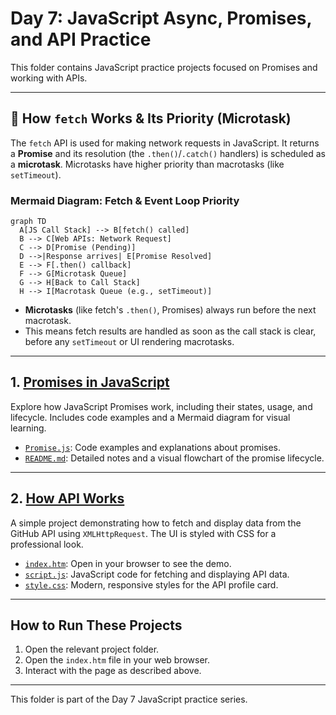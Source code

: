 # Day 7: JavaScript Async, Promises, and API Practice

This folder contains JavaScript practice projects focused on Promises and working with APIs.

---

## 🚦 How `fetch` Works & Its Priority (Microtask)

The `fetch` API is used for making network requests in JavaScript. It returns a **Promise** and its resolution (the `.then()`/`.catch()` handlers) is scheduled as a **microtask**. Microtasks have higher priority than macrotasks (like `setTimeout`).

### Mermaid Diagram: Fetch & Event Loop Priority

```mermaid
graph TD
  A[JS Call Stack] --> B[fetch() called]
  B --> C[Web APIs: Network Request]
  C --> D[Promise (Pending)]
  D -->|Response arrives| E[Promise Resolved]
  E --> F[.then() callback]
  F --> G[Microtask Queue]
  G --> H[Back to Call Stack]
  H --> I[Macrotask Queue (e.g., setTimeout)]
```

- **Microtasks** (like fetch's `.then()`, Promises) always run before the next macrotask.
- This means fetch results are handled as soon as the call stack is clear, before any `setTimeout` or UI rendering macrotasks.

---

## 1. [Promises in JavaScript](./Promises_in_js/)

Explore how JavaScript Promises work, including their states, usage, and lifecycle. Includes code examples and a Mermaid diagram for visual learning.

- [`Promise.js`](./Promises_in_js/Promise.js): Code examples and explanations about promises.
- [`README.md`](./Promises_in_js/README.md): Detailed notes and a visual flowchart of the promise lifecycle.

---

## 2. [How API Works](./How_Api_works/)

A simple project demonstrating how to fetch and display data from the GitHub API using `XMLHttpRequest`. The UI is styled with CSS for a professional look.

- [`index.htm`](./How_Api_works/index.htm): Open in your browser to see the demo.
- [`script.js`](./How_Api_works/script.js): JavaScript code for fetching and displaying API data.
- [`style.css`](./How_Api_works/style.css): Modern, responsive styles for the API profile card.

---

## How to Run These Projects

1. Open the relevant project folder.
2. Open the `index.htm` file in your web browser.
3. Interact with the page as described above.

---

This folder is part of the Day 7 JavaScript practice series.
